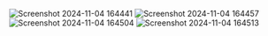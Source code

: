 
![Screenshot 2024-11-04 164441](https://github.com/user-attachments/assets/4dca5b5d-fd17-4ed8-9af0-eb6d26d1debe)
![Screenshot 2024-11-04 164457](https://github.com/user-attachments/assets/c3fbfe0f-4d95-4d61-9ba9-7578644070eb)
![Screenshot 2024-11-04 164504](https://github.com/user-attachments/assets/a8be9952-74d6-476a-83b5-feaa784a8279)
![Screenshot 2024-11-04 164513](https://github.com/user-attachments/assets/7ad3dd13-1bbc-4914-b5d6-e24175838b22)

